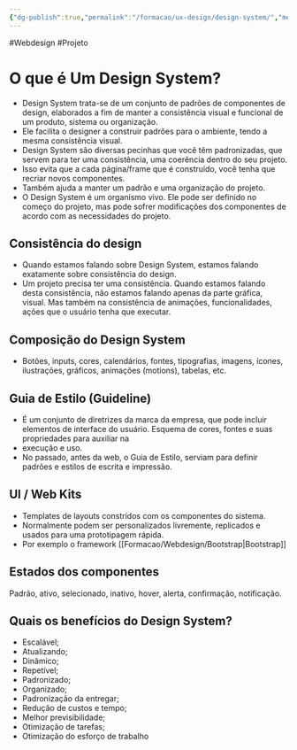 ```yaml
---
{"dg-publish":true,"permalink":"/formacao/ux-design/design-system/","metatags":{"description":"conjunto de padrões de componentes de design, elaborados a fim de manter a consistência visual e funcional"},"noteIcon":2,"updated":"2025-07-08T22:28:13.730-03:00"}
---
```


#Webdesign #Projeto 

# O que é Um Design System?

- Design System trata-se de um conjunto de padrões de componentes de design, elaborados a fim de manter a consistência visual e funcional de um produto, sistema ou organização.
- Ele facilita o designer a construir padrões para o ambiente, tendo a mesma consistência visual.
- Design System são diversas pecinhas que você têm padronizadas, que servem para ter uma consistência, uma coerência dentro do seu projeto.
- Isso evita que a cada página/frame que é construído, você tenha que recriar novos componentes.
- Também ajuda a manter um padrão e uma organização do projeto.
- O Design System é um organismo vivo. Ele pode ser definido no começo do projeto, mas pode sofrer modificações dos componentes de acordo com as necessidades do projeto.

## Consistência do design

- Quando estamos falando sobre Design System, estamos falando exatamente sobre consistência do design.
- Um projeto precisa ter uma consistência. Quando estamos falando desta consistência, não estamos falando apenas da parte gráfica, visual. Mas também na consistência de animações, funcionalidades, ações que o usuário tenha que executar.

## Composição do Design System

- Botões, inputs, cores, calendários, fontes, tipografias, imagens, ícones, ilustrações, gráficos, animações (motions), tabelas, etc.

## Guia de Estilo (Guideline)

- É um conjunto de diretrizes da marca da empresa, que pode incluir elementos de interface do usuário. Esquema de cores, fontes e suas propriedades para auxiliar na
- execução e uso.
- No passado, antes da web, o Guia de Estilo, serviam para definir padrões e estilos de escrita e impressão.

## Ul / Web Kits

- Templates de layouts constrídos com os componentes do sistema.
- Normalmente podem ser personalizados livremente, replicados e usados para uma prototipagem rápida.
- Por exemplo o framework [[Formacao/Webdesign/Bootstrap\|Bootstrap]]

## Estados dos componentes

Padrão, ativo, selecionado, inativo, hover, alerta, confirmação, notificação.

## Quais os benefícios do Design System?

- Escalável;
- Atualizando;
- Dinâmico;
- Repetível;
- Padronizado;
- Organizado;
- Padronização da entregar;
- Redução de custos e tempo;
- Melhor previsibilidade;
- Otimização de tarefas;
- Otimização do esforço de trabalho
